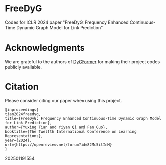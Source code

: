 # FreeDyG
Codes for ICLR 2024 paper "FreeDyG: Frequency Enhanced Continuous-Time Dynamic Graph Model for Link Prediction"

# Acknowledgments
We are grateful to the authors of [DyGFormer](https://github.com/yule-BUAA/DyGLib) for making their project codes publicly available.

# Citation
Please consider citing our paper when using this project.
```{bibtex}
@inproceedings{
tian2024freedyg,
title={FreeDyG: Frequency Enhanced Continuous-Time Dynamic Graph Model for Link Prediction},
author={Yuxing Tian and Yiyan Qi and Fan Guo},
booktitle={The Twelfth International Conference on Learning Representations},
year={2024},
url={https://openreview.net/forum?id=82Mc5ilInM}
}
```

202501191554

